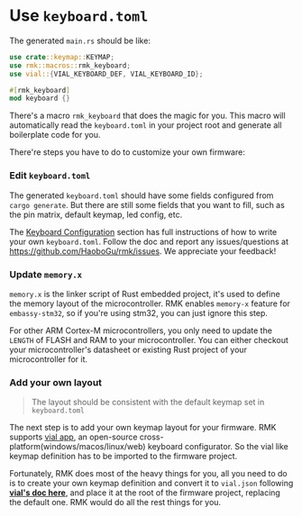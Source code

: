 # Use `keyboard.toml`

The generated `main.rs` should be like:

```rust
use crate::keymap::KEYMAP;
use rmk::macros::rmk_keyboard;
use vial::{VIAL_KEYBOARD_DEF, VIAL_KEYBOARD_ID};

#[rmk_keyboard]
mod keyboard {}
```

There's a macro `rmk_keyboard` that does the magic for you. This macro will automatically read the `keyboard.toml` in your project root and generate all boilerplate code for you.

There're steps you have to do to customize your own firmware:

### Edit `keyboard.toml`

The generated `keyboard.toml` should have some fields configured from `cargo generate`. But there are still some fields that you want to fill, such as the pin matrix, default keymap, led config, etc.

The [Keyboard Configuration](../keyboard_configuration.md) section has full instructions of how to write your own `keyboard.toml`. Follow the doc and report any issues/questions at <https://github.com/HaoboGu/rmk/issues>. We appreciate your feedback!

### Update `memory.x`

`memory.x` is the linker script of Rust embedded project, it's used to define the memory layout of the microcontroller. RMK enables `memory-x` feature for `embassy-stm32`, so if you're using stm32, you can just ignore this step.

For other ARM Cortex-M microcontrollers, you only need to update the `LENGTH` of FLASH and RAM to your microcontroller.
You can either checkout your microcontroller's datasheet or existing Rust project of your microcontroller for it.

### Add your own layout

> The layout should be consistent with the default keymap set in `keyboard.toml`

The next step is to add your own keymap layout for your firmware. RMK supports [vial app](https://get.vial.today/), an
open-source cross-platform(windows/macos/linux/web) keyboard configurator. So the vial like keymap definition has to be
imported to the firmware project.

Fortunately, RMK does most of the heavy things for you, all you need to do is to create your own keymap definition and
convert it to `vial.json` following **[vial's doc here](https://get.vial.today/docs/porting-to-via.html)**, and place it
at the root of the firmware project, replacing the default one. RMK would do all the rest things for you.
